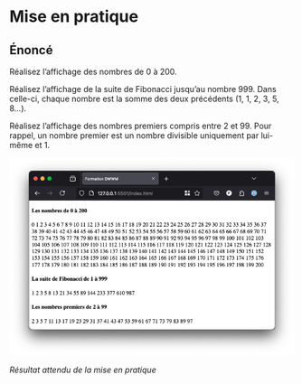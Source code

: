 # Mise en pratique

## Énoncé

Réalisez l’affichage des nombres de 0 à 200.

Réalisez l’affichage de la suite de Fibonacci jusqu’au nombre 999. Dans celle-ci, chaque nombre est la somme des deux précédents (1, 1, 2, 3, 5, 8…).

Réalisez l’affichage des nombres premiers compris entre 2 et 99. Pour rappel, un nombre premier est un nombre divisible uniquement par lui-même et 1.


![img/04RI04.png](../img/04RI04.png)

_Résultat attendu de la mise en pratique_
